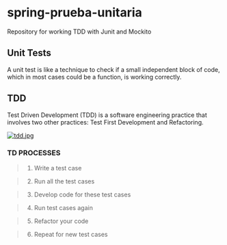# spring-prueba-unitaria
Repository for working TDD with Junit and Mockito

## Unit Tests

A unit test is like a technique to check if a small independent
block of code, which in most cases could be a function, is working 
correctly.

## TDD

Test Driven Development (TDD) is a software engineering practice
that involves two other practices: Test First Development and Refactoring.

[![tdd.jpg](https://i.postimg.cc/v869n2Bt/tdd.jpg)](https://perfecto.io/blog/test-driven-development)

### TD PROCESSES

> 1. Write a test case

> 2. Run all the test cases

> 3. Develop code for these test cases

> 4. Run test cases again
 
> 5. Refactor your code

> 6. Repeat for new test cases

